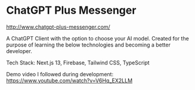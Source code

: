 # ChatGPT Plus Messenger

http://www.chatgpt-plus-messenger.com/

A ChatGPT Client with the option to choose your AI model. Created for the purpose of learning the below technologies and becoming a better developer. 

Tech Stack: Next.js 13, Firebase, Tailwind CSS, TypeScript

Demo video I followed during development: https://www.youtube.com/watch?v=V6Hq_EX2LLM
